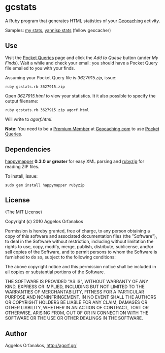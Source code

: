 # gcstats #

A Ruby program that generates HTML statistics of your [Geocaching][gc] activity.

Samples: [my stats][agorf], [yannisp stats][yannisp] (fellow geocacher)

[agorf]: http://agorf.github.com/gcstats/agorf.html
[yannisp]: http://agorf.github.com/gcstats/yannisp.html

## Use ##

Visit the [Pocket Queries][pq] page and click the _Add to Queue_ button (under _My Finds_).  Wait a while and check your email: you should have a Pocket Query file emailed to you with your finds.

Assuming your Pocket Query file is _3627915.zip_, issue:

    ruby gcstats.rb 3627915.zip

Open _3627915.html_ to view your statistics.  It it also possible to specify the output filename:

    ruby gcstats.rb 3627915.zip agorf.html

Will write to _agorf.html_.

**Note:** You need to be a [Premium Member][pm] at [Geocaching.com][gc] to use [Pocket Queries][pq].

[pq]: http://www.geocaching.com/pocket/
[pm]: https://www.geocaching.com/membership/
[gc]: http://www.geocaching.com/

## Dependencies ##

[happymapper][] **0.3.0 or greater** for easy XML parsing and [rubyzip][] for reading ZIP files.

To install, issue:

    sudo gem install happymapper rubyzip

[happymapper]: http://happymapper.rubyforge.org/
[rubyzip]: http://rubyzip.sourceforge.net/

## License ##

(The MIT License)

Copyright (c) 2010 Aggelos Orfanakos

Permission is hereby granted, free of charge, to any person obtaining a copy of this software and associated documentation files (the "Software"), to deal in the Software without restriction, including without limitation the rights to use, copy, modify, merge, publish, distribute, sublicense, and/or sell copies of the Software, and to permit persons to whom the Software is furnished to do so, subject to the following conditions:

The above copyright notice and this permission notice shall be included in all copies or substantial portions of the Software.

THE SOFTWARE IS PROVIDED "AS IS", WITHOUT WARRANTY OF ANY KIND, EXPRESS OR IMPLIED, INCLUDING BUT NOT LIMITED TO THE WARRANTIES OF MERCHANTABILITY, FITNESS FOR A PARTICULAR PURPOSE AND NONINFRINGEMENT. IN NO EVENT SHALL THE AUTHORS OR COPYRIGHT HOLDERS BE LIABLE FOR ANY CLAIM, DAMAGES OR OTHER LIABILITY, WHETHER IN AN ACTION OF CONTRACT, TORT OR OTHERWISE, ARISING FROM, OUT OF OR IN CONNECTION WITH THE SOFTWARE OR THE USE OR OTHER DEALINGS IN THE SOFTWARE.

## Author ##

Aggelos Orfanakos, <http://agorf.gr/>
